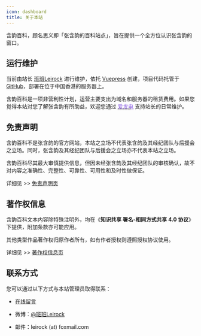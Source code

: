 ```yaml
---
icon: dashboard
title: 关于本站
---
```


含韵百科，顾名思义即「张含韵的百科站点」，旨在提供一个全方位认识张含韵的窗口。

## 运行维护

当前由站长 [班班Leirock](https://weibo.com/leirock) 进行维护，依托 [Vuepress](https://vuepress-theme-hope.github.io/zh) 创建，项目代码托管于 [GitHub](https://github.com/leirock/HanyunWiki)，部署在位于中国香港的服务器上。

含韵百科是一项非营利性计划，运营主要支出为域名和服务器的租赁费用。如果您觉得本站对您了解张含韵有所助益，欢迎您通过 [<font color=#946ce6><i class="fas fa-fw fa-bolt"></i>爱发电</font>](https://afdian.net/@leirock) 支持站长的日常维护。


## 免责声明

含韵百科不是张含韵的官方网站，本站之立场不代表张含韵及其经纪团队与后援会之立场。同时，张含韵及其经纪团队与后援会之立场亦不代表本站之立场。

含韵百科尽其最大审慎提供信息，但因未经张含韵及其经纪团队的审核确认，故不对内容之准确性、完整性、可靠性、可用性和及时性做保证。

详细见 >> [免责声明页](disclaimer/)

## 著作权信息

含韵百科文本内容除特殊注明外，均在《**知识共享 署名-相同方式共享 4.0 协议**》下提供，附加条款亦可能应用。

其他类型作品著作权归原作者所有，如有作者授权则遵照授权协议使用。

详细见 >> [著作权信息页](copyright/)

## 联系方式

您可以通过以下方式与本站管理员取得联系：

- [在线留言](https://blog.dlzhang.com/about/#waline-comments)

- 微博：[@班班Leirock](https://weibo.com/leirock)

- 邮件：leirock (at) foxmail.com